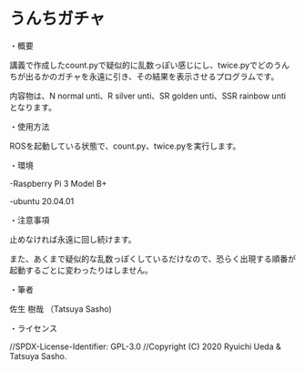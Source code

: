# うんちガチャ

・概要

講義で作成したcount.pyで疑似的に乱数っぽい感じにし、twice.pyでどのうんちが出るかのガチャを永遠に引き、その結果を表示させるプログラムです。

内容物は、N normal unti、R silver unti、SR golden unti、SSR rainbow unti　となります。

・使用方法

ROSを起動している状態で、count.py、twice.pyを実行します。

・環境

-Raspberry Pi 3 Model B+

-ubuntu 20.04.01

・注意事項

止めなければ永遠に回し続けます。

また、あくまで疑似的な乱数っぽくしているだけなので、恐らく出現する順番が起動するごとに変わったりはしません。

・筆者

佐生 樹哉 （Tatsuya Sasho)

・ライセンス

//SPDX-License-Identifier: GPL-3.0
//Copyright (C) 2020 Ryuichi Ueda & Tatsuya Sasho.
